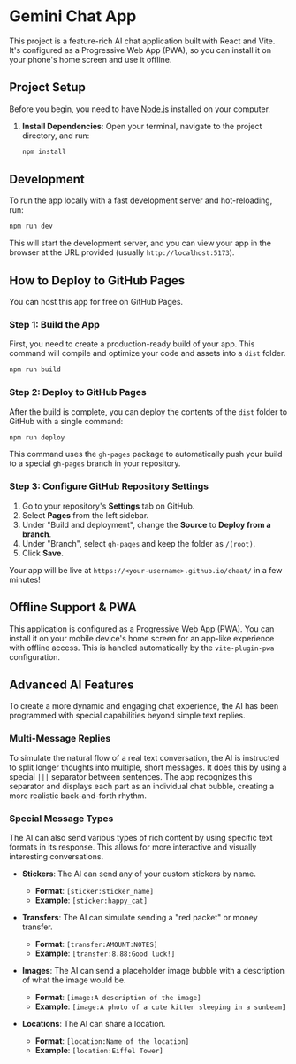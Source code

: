 # Gemini Chat App

This project is a feature-rich AI chat application built with React and Vite. It's configured as a Progressive Web App (PWA), so you can install it on your phone's home screen and use it offline.

## Project Setup

Before you begin, you need to have [Node.js](https://nodejs.org/) installed on your computer.

1.  **Install Dependencies**:
    Open your terminal, navigate to the project directory, and run:
    ```bash
    npm install
    ```

## Development

To run the app locally with a fast development server and hot-reloading, run:

```bash
npm run dev
```

This will start the development server, and you can view your app in the browser at the URL provided (usually `http://localhost:5173`).

## How to Deploy to GitHub Pages

You can host this app for free on GitHub Pages.

### Step 1: Build the App

First, you need to create a production-ready build of your app. This command will compile and optimize your code and assets into a `dist` folder.

```bash
npm run build
```

### Step 2: Deploy to GitHub Pages

After the build is complete, you can deploy the contents of the `dist` folder to GitHub with a single command:

```bash
npm run deploy
```

This command uses the `gh-pages` package to automatically push your build to a special `gh-pages` branch in your repository.

### Step 3: Configure GitHub Repository Settings

1.  Go to your repository's **Settings** tab on GitHub.
2.  Select **Pages** from the left sidebar.
3.  Under "Build and deployment", change the **Source** to **Deploy from a branch**.
4.  Under "Branch", select `gh-pages` and keep the folder as `/(root)`.
5.  Click **Save**.

Your app will be live at `https://<your-username>.github.io/chaat/` in a few minutes!

## Offline Support & PWA

This application is configured as a Progressive Web App (PWA). You can install it on your mobile device's home screen for an app-like experience with offline access. This is handled automatically by the `vite-plugin-pwa` configuration.

## Advanced AI Features

To create a more dynamic and engaging chat experience, the AI has been programmed with special capabilities beyond simple text replies.

### Multi-Message Replies

To simulate the natural flow of a real text conversation, the AI is instructed to split longer thoughts into multiple, short messages. It does this by using a special `|||` separator between sentences. The app recognizes this separator and displays each part as an individual chat bubble, creating a more realistic back-and-forth rhythm.

### Special Message Types

The AI can also send various types of rich content by using specific text formats in its response. This allows for more interactive and visually interesting conversations.

-   **Stickers**: The AI can send any of your custom stickers by name.
    -   **Format**: `[sticker:sticker_name]`
    -   **Example**: `[sticker:happy_cat]`

-   **Transfers**: The AI can simulate sending a "red packet" or money transfer.
    -   **Format**: `[transfer:AMOUNT:NOTES]`
    -   **Example**: `[transfer:8.88:Good luck!]`

-   **Images**: The AI can send a placeholder image bubble with a description of what the image would be.
    -   **Format**: `[image:A description of the image]`
    -   **Example**: `[image:A photo of a cute kitten sleeping in a sunbeam]`

-   **Locations**: The AI can share a location.
    -   **Format**: `[location:Name of the location]`
    -   **Example**: `[location:Eiffel Tower]`
